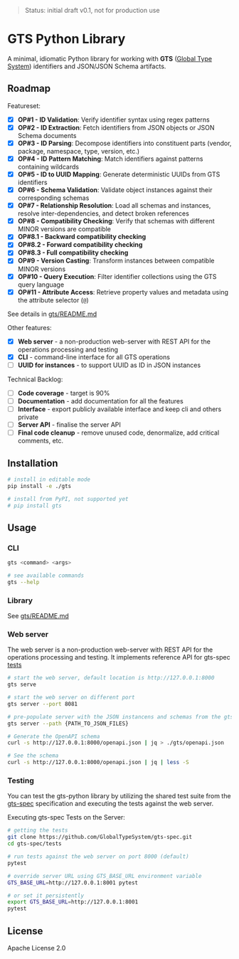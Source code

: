> Status: initial draft v0.1, not for production use

# GTS Python Library

A minimal, idiomatic Python library for working with **GTS** ([Global Type System](https://github.com/gts-spec/gts-spec)) identifiers and JSON/JSON Schema artifacts.

## Roadmap

Featureset:

- [x] **OP#1 - ID Validation**: Verify identifier syntax using regex patterns
- [x] **OP#2 - ID Extraction**: Fetch identifiers from JSON objects or JSON Schema documents
- [x] **OP#3 - ID Parsing**: Decompose identifiers into constituent parts (vendor, package, namespace, type, version, etc.)
- [x] **OP#4 - ID Pattern Matching**: Match identifiers against patterns containing wildcards
- [x] **OP#5 - ID to UUID Mapping**: Generate deterministic UUIDs from GTS identifiers
- [x] **OP#6 - Schema Validation**: Validate object instances against their corresponding schemas
- [x] **OP#7 - Relationship Resolution**: Load all schemas and instances, resolve inter-dependencies, and detect broken references
- [x] **OP#8 - Compatibility Checking**: Verify that schemas with different MINOR versions are compatible
- [x] **OP#8.1 - Backward compatibility checking**
- [x] **OP#8.2 - Forward compatibility checking**
- [x] **OP#8.3 - Full compatibility checking**
- [x] **OP#9 - Version Casting**: Transform instances between compatible MINOR versions
- [x] **OP#10 - Query Execution**: Filter identifier collections using the GTS query language
- [x] **OP#11 - Attribute Access**: Retrieve property values and metadata using the attribute selector (`@`)

See details in [gts/README.md](gts/README.md)

Other features:

- [x] **Web server** - a non-production web-server with REST API for the operations processing and testing
- [x] **CLI** - command-line interface for all GTS operations
- [ ] **UUID for instances** - to support UUID as ID in JSON instances

Technical Backlog:

- [ ] **Code coverage** - target is 90%
- [ ] **Documentation** - add documentation for all the features
- [ ] **Interface** - export publicly available interface and keep cli and others private
- [ ] **Server API** - finalise the server API
- [ ] **Final code cleanup** - remove unused code, denormalize, add critical comments, etc.

## Installation

```bash
# install in editable mode
pip install -e ./gts

# install from PyPI, not supported yet
# pip install gts
```

## Usage

### CLI

```bash
gts <command> <args>

# see available commands
gts --help
```

### Library

See [gts/README.md](gts/README.md)

### Web server

The web server is a non-production web-server with REST API for the operations processing and testing. It implements reference API for gts-spec [tests](https://github.com/GlobalTypeSystem/gts-spec/tree/main/tests)


```bash
# start the web server, default location is http://127.0.0.1:8000
gts serve

# start the web server on different port
gts server --port 8081

# pre-populate server with the JSON instancens and schemas from the gts-spec tests
gts server --path {PATH_TO_JSON_FILES}

# Generate the OpenAPI schema
curl -s http://127.0.0.1:8000/openapi.json | jq > ./gts/openapi.json

# See the schema
curl -s http://127.0.0.1:8000/openapi.json | jq | less -S
```

### Testing

You can test the gts-python library by utilizing the shared test suite from the [gts-spec](https://github.com/GlobalTypeSystem/gts-spec) specification and executing the tests against the web server.

Executing gts-spec Tests on the Server:

```bash
# getting the tests
git clone https://github.com/GlobalTypeSystem/gts-spec.git
cd gts-spec/tests

# run tests against the web server on port 8000 (default)
pytest

# override server URL using GTS_BASE_URL environment variable
GTS_BASE_URL=http://127.0.0.1:8001 pytest

# or set it persistently
export GTS_BASE_URL=http://127.0.0.1:8001
pytest
```

## License

Apache License 2.0
